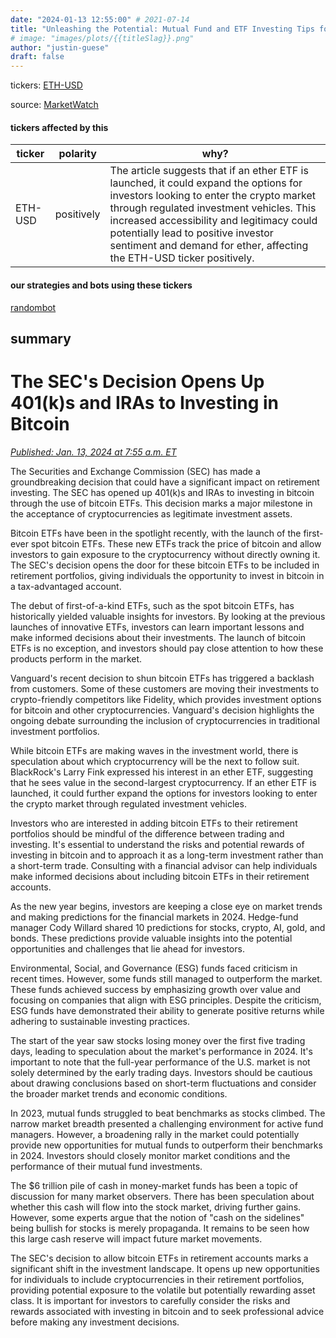 ```yaml
---
date: "2024-01-13 12:55:00" # 2021-07-14
title: "Unleashing the Potential: Mutual Fund and ETF Investing Tips for a Well-balanced Portfolio"
# image: "images/plots/{{titleSlag}}.png"
author: "justin-guese"
draft: false
---
```

tickers: <a href='https://finance.yahoo.com/quote/ETH-USD' target='_blank'>ETH-USD</a> 

source: <a href='https://www.marketwatch.com/story/these-mutual-fund-and-etf-investing-tips-can-help-you-find-what-your-portfolio-needs-now-85ebadd8?mod=banking' target='_blank'>MarketWatch</a>

#### tickers affected by this

| ticker | polarity | why? |
|------------|------------|------------|
| ETH-USD | positively | The article suggests that if an ether ETF is launched, it could expand the options for investors looking to enter the crypto market through regulated investment vehicles. This increased accessibility and legitimacy could potentially lead to positive investor sentiment and demand for ether, affecting the ETH-USD ticker positively. |



#### our strategies and bots using these tickers

[randombot](/strategies/randombot)

## summary

# The SEC's Decision Opens Up 401(k)s and IRAs to Investing in Bitcoin

*[Published: Jan. 13, 2024 at 7:55 a.m. ET](https://www.marketwatch.com/story/these-mutual-fund-and-etf-investing-tips-can-help-you-find-what-your-portfolio-needs-now-2024-01-13)*

The Securities and Exchange Commission (SEC) has made a groundbreaking decision that could have a significant impact on retirement investing. The SEC has opened up 401(k)s and IRAs to investing in bitcoin through the use of bitcoin ETFs. This decision marks a major milestone in the acceptance of cryptocurrencies as legitimate investment assets.

Bitcoin ETFs have been in the spotlight recently, with the launch of the first-ever spot bitcoin ETFs. These new ETFs track the price of bitcoin and allow investors to gain exposure to the cryptocurrency without directly owning it. The SEC's decision opens the door for these bitcoin ETFs to be included in retirement portfolios, giving individuals the opportunity to invest in bitcoin in a tax-advantaged account.

The debut of first-of-a-kind ETFs, such as the spot bitcoin ETFs, has historically yielded valuable insights for investors. By looking at the previous launches of innovative ETFs, investors can learn important lessons and make informed decisions about their investments. The launch of bitcoin ETFs is no exception, and investors should pay close attention to how these products perform in the market.

Vanguard's recent decision to shun bitcoin ETFs has triggered a backlash from customers. Some of these customers are moving their investments to crypto-friendly competitors like Fidelity, which provides investment options for bitcoin and other cryptocurrencies. Vanguard's decision highlights the ongoing debate surrounding the inclusion of cryptocurrencies in traditional investment portfolios.

While bitcoin ETFs are making waves in the investment world, there is speculation about which cryptocurrency will be the next to follow suit. BlackRock's Larry Fink expressed his interest in an ether ETF, suggesting that he sees value in the second-largest cryptocurrency. If an ether ETF is launched, it could further expand the options for investors looking to enter the crypto market through regulated investment vehicles.

Investors who are interested in adding bitcoin ETFs to their retirement portfolios should be mindful of the difference between trading and investing. It's essential to understand the risks and potential rewards of investing in bitcoin and to approach it as a long-term investment rather than a short-term trade. Consulting with a financial advisor can help individuals make informed decisions about including bitcoin ETFs in their retirement accounts.

As the new year begins, investors are keeping a close eye on market trends and making predictions for the financial markets in 2024. Hedge-fund manager Cody Willard shared 10 predictions for stocks, crypto, AI, gold, and bonds. These predictions provide valuable insights into the potential opportunities and challenges that lie ahead for investors.

Environmental, Social, and Governance (ESG) funds faced criticism in recent times. However, some funds still managed to outperform the market. These funds achieved success by emphasizing growth over value and focusing on companies that align with ESG principles. Despite the criticism, ESG funds have demonstrated their ability to generate positive returns while adhering to sustainable investing practices.

The start of the year saw stocks losing money over the first five trading days, leading to speculation about the market's performance in 2024. It's important to note that the full-year performance of the U.S. market is not solely determined by the early trading days. Investors should be cautious about drawing conclusions based on short-term fluctuations and consider the broader market trends and economic conditions.

In 2023, mutual funds struggled to beat benchmarks as stocks climbed. The narrow market breadth presented a challenging environment for active fund managers. However, a broadening rally in the market could potentially provide new opportunities for mutual funds to outperform their benchmarks in 2024. Investors should closely monitor market conditions and the performance of their mutual fund investments.

The $6 trillion pile of cash in money-market funds has been a topic of discussion for many market observers. There has been speculation about whether this cash will flow into the stock market, driving further gains. However, some experts argue that the notion of "cash on the sidelines" being bullish for stocks is merely propaganda. It remains to be seen how this large cash reserve will impact future market movements.

The SEC's decision to allow bitcoin ETFs in retirement accounts marks a significant shift in the investment landscape. It opens up new opportunities for individuals to include cryptocurrencies in their retirement portfolios, providing potential exposure to the volatile but potentially rewarding asset class. It is important for investors to carefully consider the risks and rewards associated with investing in bitcoin and to seek professional advice before making any investment decisions.